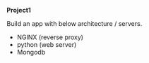 **Project1**

Build an app with below architecture / servers.

- NGINX (reverse proxy)
- python (web server)
- Mongodb
